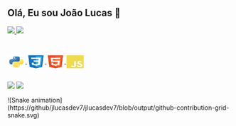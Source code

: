 ## Olá, Eu sou João Lucas 👋

<div>
  <a href="https://beacons.ai/jlucasdev7">
  <img height="180em" src="https://github-readme-stats.vercel.app/api?username=jlucasdev7&show_icons=true&text_color=ffffff&title_color=ff0000&icon_color=ff0000&border_color=ff0000&theme=dark&include_all_commits=true&count_private=true"/>
  <img height="180em" src="https://github-readme-stats.vercel.app/api/top-langs/?username=jlucasdev7&layout=compact&langs_count=16&theme=dark&title_color=ff0000&border_color=ff0000&text_color=ffffff"/>
</div>

 ##
 
<div style="display: inline_block"><br>
  <img align="center" alt="Joao-Python" height="30" width="40" src="https://raw.githubusercontent.com/devicons/devicon/master/icons/python/python-original.svg">
  <img align="center" alt="Joao-CSS" height="30" width="40" src="https://raw.githubusercontent.com/devicons/devicon/master/icons/css3/css3-original.svg">
  <img align="center" alt="Joao-HTML" height="30" width="40" src="https://raw.githubusercontent.com/devicons/devicon/master/icons/html5/html5-original.svg">
  <img align="center" alt="Joao-Js" height="30" width="40" src="https://raw.githubusercontent.com/devicons/devicon/master/icons/javascript/javascript-plain.svg">
</div>
  
  ##
 
<div> 
  <a href="https://instagram.com/joaolucas.dev" target="_blank"><img src="https://img.shields.io/badge/-Instagram-%23E4405F?style=for-the-badge&logo=instagram&logoColor=white" target="_blank"></a>
  <a href = "mailto:jl159259510@gmail.com><img src="https://img.shields.io/badge/-Gmail-FF0000?style=for-the-badge&logo=gmail&logoColor=white" target="_blank"></a>
  <a href="https://www.linkedin.com/in/joão-lucas-915682325/)" target="_blank"><img src="https://img.shields.io/badge/-LinkedIn-%230077B5?style=for-the-badge&logo=linkedin&logoColor=white" target="_blank"></a> 
</div>

![Snake animation] (https://github/jlucasdev7/jlucasdev7/blob/output/github-contribution-grid-snake.svg)
